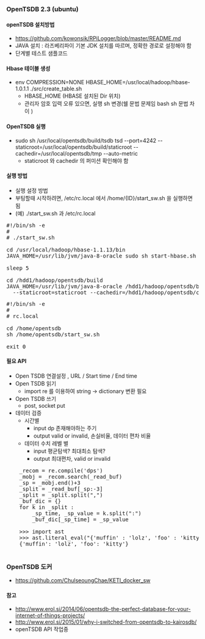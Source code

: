 

### OpenTSDB 2.3 (ubuntu)

#### openTSDB 설치방법
- https://github.com/kowonsik/RPiLogger/blob/master/README.md
- JAVA 설치 : 라즈베리파이 기본 JDK 설치를 따르며, 정확한 경로로 설정해야 함
- 단계별 테스트 샘플코드 

#### Hbase 테이블 생성
- env COMPRESSION=NONE HBASE_HOME=/usr/local/hadoop/hbase-1.0.1.1 ./src/create_table.sh
  - HBASE_HOME (HBASE 설치된 Dir 위치)
  - 관리자 암호 입력 오류 있으면, 실행 sh 변경(쉘 문법 문제임 bash sh 문법 차이 ) 
  
#### OpenTSDB 실행  
- sudo sh /usr/local/opentsdb/build/tsdb tsd --port=4242 --staticroot=/usr/local/opentsdb/build/staticroot --cachedir=/usr/local/opentsdb/tmp --auto-metric
  - staticroot 와 cachedir 의 퍼미션 확인해야 함

#### 실행 방법
 - 실행 설정 방법
 - 부팅할때 시작하려면, /etc/rc.local 에서 /home/{ID}/start_sw.sh 을 실행하면 됨
 - (예) ./start_sw.sh 과 /etc/rc.local

<pre>
#!/bin/sh -e
#
# ./start_sw.sh

cd /usr/local/hadoop/hbase-1.1.13/bin
JAVA_HOME=/usr/lib/jvm/java-8-oracle sudo sh start-hbase.sh

sleep 5

cd /hdd1/hadoop/opentsdb/build
JAVA_HOME=/usr/lib/jvm/java-8-oracle /hdd1/hadoop/opentsdb/build/tsdb tsd --port=4242 
  --staticroot=staticroot --cachedir=/hdd1/hadoop/opentsdb/cache_tmp --auto-metric
</pre>

<pre>
#!/bin/sh -e
#
# rc.local

cd /home/opentsdb
sh /home/opentsdb/start_sw.sh

exit 0 
</pre>


#### 필요 API
 - Open TSDB 연결설정 , URL / Start time / End time
 - Open TSDB 읽기
   - import re 를 이용하여 string -> dictionary 변환 필요
 - Open TSDB 쓰기
   - post, socket put
 - 데이터 검증
   - 시간별
     - input dp 존재해야하는 주기
     - output valid or invalid, 손실비율, 데이터 편차 비율
   - 데이터 수치 레벨 별
     - input 평균탐색? 최대최소 탐색?
     - output 최대편차, valid or invalid
   
<pre>
    _recom = re.compile('dps')
    _mobj = _recom.search(_read_buf)
    _sp = _mobj.end()+3
    _split = _read_buf[_sp:-3]
    _split = _split.split(",")
    _buf_dic = {}    
    for k in _split :
        _sp_time, _sp_value = k.split(":")
        _buf_dic[_sp_time] = _sp_value
                    
    >>> import ast
    >>> ast.literal_eval("{'muffin' : 'lolz', 'foo' : 'kitty'}")
    {'muffin': 'lolz', 'foo': 'kitty'}
    
</pre>


### OpenTSDB 도커 
- https://github.com/ChulseoungChae/KETI_docker_sw

#### 참고
- http://www.erol.si/2014/06/opentsdb-the-perfect-database-for-your-internet-of-things-projects/
- http://www.erol.si/2015/01/why-i-switched-from-opentsdb-to-kairosdb/
- openTSDB API 작업중


